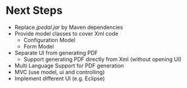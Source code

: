 # Next Steps #

- Replace _jpedal.jar_ by Maven dependencies
- Provide model classes to cover Xml code
  - Configuration Model
  - Form Model
- Separate UI from generating PDF
  - Support generating PDF directly from Xml (without opening UI)
- Multi Language Support for PDF generation
- MVC (use model, ui and controlling)
- Implement different UI (e.g. Eclipse)
